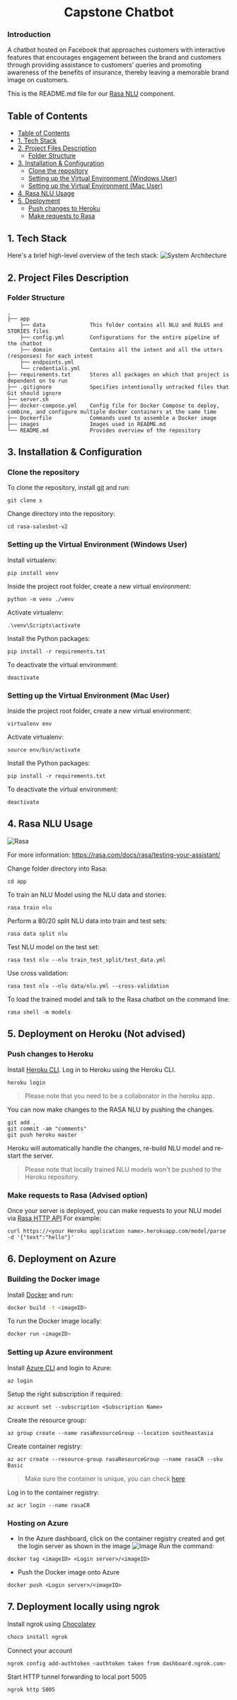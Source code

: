 <h1 align="center">Capstone Chatbot</h1>

### Introduction
A chatbot hosted on Facebook that approaches customers with interactive features that encourages engagement between the brand and customers through providing assistance to customers’ queries and promoting awareness of the benefits of insurance, thereby leaving a memorable brand image on customers.

This is the README.md file for our [Rasa NLU](https://rasa.com/docs/) component. 

## Table of Contents
- [Table of Contents](#table-of-contents)
- [1. Tech Stack](#1-tech-stack)
- [2. Project Files Description](#2-project-files-description)
  - [Folder Structure](#folder-structure)
- [3. Installation & Configuration](#3-installation--configuration)
  - [Clone the repository](#clone-the-repository)
  - [Setting up the Virtual Environment (Windows User)](#setting-up-the-virtual-environment-windows-user)
  - [Setting up the Virtual Environment (Mac User)](#setting-up-the-virtual-environment-mac-user)
- [4. Rasa NLU Usage](#4-rasa-nlu-usage)
- [5. Deployment](#5-deployment)
  - [Push changes to Heroku](#push-changes-to-heroku)
  - [Make requests to Rasa](#make-requests-to-rasa)

## 1. Tech Stack
Here's a brief high-level overview of the tech stack:
![System Architecture](images/system-architecture.png)


## 2. Project Files Description
### Folder Structure
    .
    ├── app
        ├── data              This folder contains all NLU and RULES and STORIES files
        ├── config.yml        Configurations for the entire pipeline of the chatbot
        ├── domain            Contains all the intent and all the utters (responses) for each intent
        ├── endpoints.yml
        └── credentials.yml    
    ├── requirements.txt      Stores all packages on which that project is dependent on to run
    ├── .gitignore            Specifies intentionally untracked files that Git should ignore
    ├── server.sh
    ├── docker-compose.yml    Config file for Docker Compose to deploy, combine, and configure multiple docker containers at the same time
    ├── Dockerfile            Commands used to assemble a Docker image
    ├── images                Images used in README.md
    └── README.md             Provides overview of the repository

## 3. Installation & Configuration

### Clone the repository
To clone the repository, install [git](https://git-scm.com/downloads) and run:
```
git clone x
```
Change directory into the repository:
```
cd rasa-salesbot-v2
```

### Setting up the Virtual Environment (Windows User)
Install virtualenv:

```
pip install venv
```
Inside the project root folder, create a new virtual environment:

```
python -m venv ./venv
```

Activate virtualenv:
```
.\venv\Scripts\activate
```

Install the Python packages:
```
pip install -r requirements.txt
```

To deactivate the virtual environment:
```
deactivate
```

### Setting up the Virtual Environment (Mac User)

Inside the project root folder, create a new virtual environment:
```
virtualenv env
```

Activate virtualenv:
```
source env/bin/activate
```

Install the Python packages:
```
pip install -r requirements.txt
```

To deactivate the virtual environment:
```
deactivate
```

## 4. Rasa NLU Usage
![Rasa](images/rasa.png)

For more information:
https://rasa.com/docs/rasa/testing-your-assistant/

Change folder directory into Rasa:
```
cd app
```

To train an NLU Model using the NLU data and stories:

```
rasa train nlu
```

Perform a 80/20 split NLU data into train and test sets:

```
rasa data split nlu
```

Test NLU model on the test set:

```
rasa test nlu --nlu train_test_split/test_data.yml
```

Use cross validation:

```
rasa test nlu --nlu data/nlu.yml --cross-validation
```

To load the trained model and talk to the Rasa chatbot on the command line:
```
rasa shell -m models
```

## 5. Deployment on Heroku (Not advised)
### Push changes to Heroku
Install [Heroku CLI](https://devcenter.heroku.com/articles/heroku-cli#download-and-install).
Log in to Heroku using the Heroku CLI. 
```
heroku login
```
> Please note that you need to be a collaborator in the heroku app.

You can now make changes to the RASA NLU by pushing the changes.
```
git add .
git commit -am "comments"
git push heroku master
```
Heroku will automatically handle the changes, re-build NLU model and re-start the server.
> Please note that locally trained NLU models won't be pushed to the Heroku repository.

### Make requests to Rasa (Advised option)
Once your server is deployed, you can make requests to your NLU model via [Rasa HTTP API](https://rasa.com/docs/rasa/api/http-api/#operation/parseModelMessage)
For example:
```
curl https://<your Heroku application name>.herokuapp.com/model/parse -d '{"text":"hello"}'
```

## 6. Deployment on Azure
### Building the Docker image
Install [Docker](https://docs.docker.com/engine/install/) and run:
```bash
docker build -t <imageID>
```
To run the Docker image locally:
```bash
docker run <imageID>
```
### Setting up Azure environment
Install [Azure CLI](https://docs.microsoft.com/en-us/cli/azure/install-azure-cli) and login to Azure:
```
az login
```

Setup the right subscription if required:
```
az account set --subscription <Subscription Name>
```

Create the resource group:
```
az group create --name rasaResourceGroup --location southeastasia
```

Create container registry:
```
az acr create --resource-group rasaResourceGroup --name rasaCR --sku Basic
```
> Make sure the container is unique, you can check [here](https://docs.microsoft.com/en-us/rest/api/containerregistry/registries/check-name-availability?tabs=HTTP#code-try-0)

Log in to the container registry:
```
az acr login --name rasaCR
```

### Hosting on Azure
- In the Azure dashboard, click on the container registry created and get the login server as shown in the image
![Image](./images/1.png)
Run the command: 
```
docker tag <imageID> <Login server>/<imageID>
```

- Push the Docker image onto Azure
```
docker push <Login server>/<imageID>
```

## 7. Deployment locally using ngrok
Install ngrok using [Chocolatey](https://docs.chocolatey.org/en-us/choco/setup)
```bash
choco install ngrok
```

Connect your account
```bash
ngrok config add-authtoken <authtoken taken from dashboard.ngrok.com>
```

Start HTTP tunnel forwarding to local port 5005
```bash
ngrok http 5005
```
